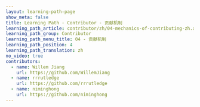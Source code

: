 ```yaml
---
layout: learning-path-page
show_meta: false
title: Learning Path - Contributor - 贡献机制
learning_path_article: contributor/zh/04-mechanics-of-contributing-zh.asciidoc
learning_path_group: Contributor
learning_path_menu_title: 04 - 贡献机制
learning_path_position: 4
learning_path_translation: zh
no_video: true
contributors:
  - name: Willem Jiang
    url: https://github.com/WillemJiang
  - name: rrrutledge
    url: https://github.com/rrrutledge
  - name: niminghong
    url: https://github.com/niminghong
---
```

<!--- This file autogenerated from https://github.com/InnerSourceCommons/InnerSourceLearningPath/blob/master/scripts/generate_learning_path_markdown.js -->